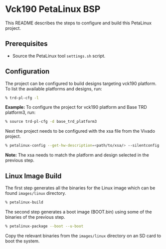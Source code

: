 # Vck190 PetaLinux BSP
This README describes the steps to configure and build this PetaLinux project.

## Prerequisites
*   Source the PetaLinux tool `settings.sh` script.

## Configuration
The project can be configured to build designs targeting vck190
platform. To list the available platforms and designs, run:
```bash
% trd-pl-cfg -l
```
**Example:**
To configure the project for vck190 platform and Base TRD platform3,
run:
```bash
% source trd-pl-cfg -d base_trd_platform3
```
Next the project needs to be configured with the xsa file from the Vivado
project.
```bash
% petalinux-config --get-hw-description=<path/to/xsa/> --silentconfig
```
**Note:** The xsa needs to match the platform and design selected in the
previous step.

## Linux Image Build
The first step generates all the binaries for the Linux image which can be found
`images/linux` directory.
```bash
% petalinux-build
```
The second step generates a boot image (BOOT.bin) using some of the binaries of
the previous step.
```bash
% petalinux-package --boot --u-boot
```
Copy the relevant binaries from the `images/linux` directory on an SD card to
boot the system.
